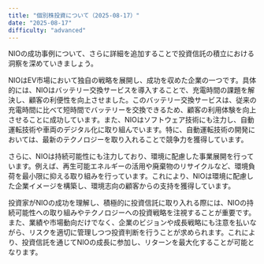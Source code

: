 ```yaml
---
title: "個別株投資について（2025-08-17）"
date: "2025-08-17"
difficulty: "advanced"
---
```


NIOの成功事例について、さらに詳細を追加することで投資信託の積立における洞察を深めていきましょう。

NIOはEV市場において独自の戦略を展開し、成功を収めた企業の一つです。具体的には、NIOはバッテリー交換サービスを導入することで、充電時間の課題を解決し、顧客の利便性を向上させました。このバッテリー交換サービスは、従来の充電時間に比べて短時間でバッテリーを交換できるため、顧客の利用体験を向上させることに成功しています。また、NIOはソフトウェア技術にも注力し、自動運転技術や車両のデジタル化に取り組んでいます。特に、自動運転技術の開発においては、最新のテクノロジーを取り入れることで競争力を獲得しています。

さらに、NIOは持続可能性にも注力しており、環境に配慮した事業展開を行っています。例えば、再生可能エネルギーの活用や廃棄物のリサイクルなど、環境負荷を最小限に抑える取り組みを行っています。これにより、NIOは環境に配慮した企業イメージを構築し、環境志向の顧客からの支持を獲得しています。

投資家がNIOの成功を理解し、積極的に投資信託に取り入れる際には、NIOの持続可能性への取り組みやテクノロジーへの投資戦略を注視することが重要です。また、業績や市場動向だけでなく、企業のビジョンや成長戦略にも注意を払いながら、リスクを適切に管理しつつ投資判断を行うことが求められます。これにより、投資信託を通じてNIOの成長に参加し、リターンを最大化することが可能となります。
